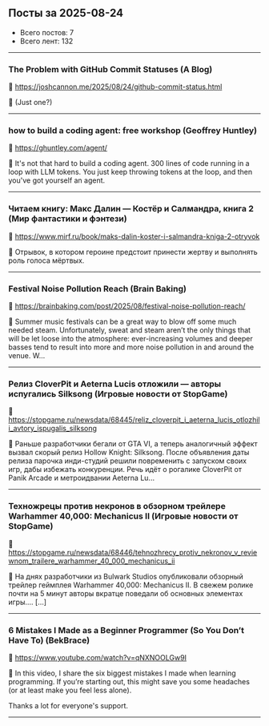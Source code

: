 ## Посты за 2025-08-24

- Всего постов: 7
- Всего лент: 132

----

### The Problem with GitHub Commit Statuses (A Blog)

🔗 https://joshcannon.me/2025/08/24/github-commit-status.html

💬 (Just one?)

---

### how to build a coding agent: free workshop (Geoffrey Huntley)

🔗 https://ghuntley.com/agent/

💬 It's not that hard to build a coding agent. 300 lines of code running in a loop with LLM tokens. You just keep throwing tokens at the loop, and then you've got yourself an agent.

---

### Читаем книгу: Макс Далин — Костёр и Салмандра, книга 2 (Мир фантастики и фэнтези)

🔗 https://www.mirf.ru/book/maks-dalin-koster-i-salmandra-kniga-2-otryvok

💬 Отрывок, в котором героине предстоит принести жертву и выполнять роль голоса мёртвых.

---

### Festival Noise Pollution Reach (Brain Baking)

🔗 https://brainbaking.com/post/2025/08/festival-noise-pollution-reach/

💬 Summer music festivals can be a great way to blow off some much needed steam. Unfortunately, sweat and steam aren&rsquo;t the only things that will be let loose into the atmosphere: ever-increasing volumes and deeper basses tend to result into more and more noise pollution in and around the venue.
W...

---

### Релиз CloverPit и Aeterna Lucis отложили — авторы испугались Silksong (Игровые новости от StopGame)

🔗 https://stopgame.ru/newsdata/68445/reliz_cloverpit_i_aeterna_lucis_otlozhili_avtory_ispugalis_silksong

💬 Раньше разработчики бегали от GTA VI, а теперь аналогичный эффект вызвал скорый релиз Hollow Knight: Silksong. После объявления даты релиза парочка инди-студий решили повременить с запуском своих игр, дабы избежать конкуренции. Речь идёт о рогалике CloverPit от Panik Arcade и метроидвании Aeterna Lu...

---

### Техножрецы против некронов в обзорном трейлере Warhammer 40,000: Mechanicus II (Игровые новости от StopGame)

🔗 https://stopgame.ru/newsdata/68446/tehnozhrecy_protiv_nekronov_v_reviewnom_trailere_warhammer_40_000_mechanicus_ii

💬 На днях разработчики из Bulwark Studios опубликовали обзорный трейлер геймплея Warhammer 40,000: Mechanicus II. В свежем ролике почти на 5 минут авторы вкратце поведали об основных элементах игры.… […]

---

### 6 Mistakes I Made as a Beginner Programmer (So You Don’t Have To) (BekBrace)

🔗 https://www.youtube.com/watch?v=qNXNOOLGw9I

💬 In this video,  I share the six biggest mistakes I made when learning programming.
If you’re starting out, this might save you some headaches (or at least make you feel less alone).

Thanks a lot for everyone's support.

---


